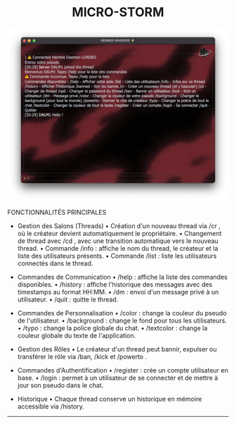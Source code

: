 <h1 align="center">
MICRO-STORM
</h1>

![MICRO X STORM](hermes-x-storm.png)


 FONCTIONNALITÉS PRINCIPALES

- Gestion des Salons (Threads)
  • Création d'un nouveau thread via /cr <nom> <pass>, où le créateur devient automatiquement le propriétaire.
  • Changement de thread avec /cd <nom> <pass>, avec une transition automatique vers le nouveau thread.
  • Commande /info : affiche le nom du thread, le créateur et la liste des utilisateurs présents.
  • Commande /list : liste les utilisateurs connectés dans le thread.

- Commandes de Communication
  • /help : affiche la liste des commandes disponibles.
  • /history : affiche l'historique des messages avec des timestamps au format HH:MM.
  • /dm <pseudo> <message> : envoi d'un message privé à un utilisateur.
  • /quit : quitte le thread.

- Commandes de Personnalisation
  • /color <couleur> : change la couleur du pseudo de l'utilisateur.
  • /background <url> : change le fond pour tous les utilisateurs.
  • /typo <font> : change la police globale du chat.
  • /textcolor <couleur> : change la couleur globale du texte de l'application.

- Gestion des Rôles
  • Le créateur d'un thread peut bannir, expulser ou transférer le rôle via /ban, /kick et /powerto <pseudo>.

- Commandes d'Authentification
  • /register <email> <password> <pseudo> : crée un compte utilisateur en base.
  • /login <email> <password> : permet à un utilisateur de se connecter et de mettre à jour son pseudo dans le chat.

- Historique
  • Chaque thread conserve un historique en mémoire accessible via /history.

--------------------------------------------------
